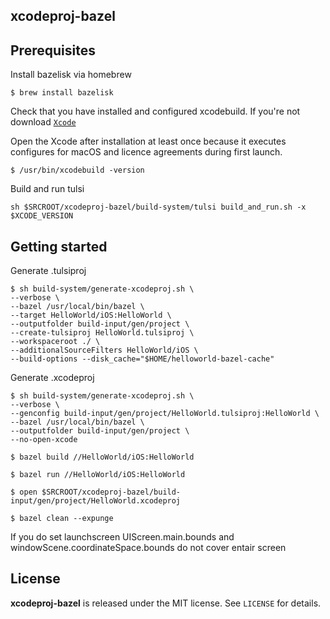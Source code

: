 xcodeproj-bazel
---------------


Prerequisites
-------------

Install bazelisk via homebrew  
```
$ brew install bazelisk
```

Check that you have installed and configured xcodebuild. If you're not download
[`Xcode`](https://xcodereleases.com)  

Open the Xcode after installation at least once because it executes configures for macOS
and licence agreements during first launch.  

```
$ /usr/bin/xcodebuild -version
```

Build and run tulsi  
```
sh $SRCROOT/xcodeproj-bazel/build-system/tulsi build_and_run.sh -x $XCODE_VERSION
```

Getting started
-------------

Generate .tulsiproj  
```
$ sh build-system/generate-xcodeproj.sh \
--verbose \
--bazel /usr/local/bin/bazel \
--target HelloWorld/iOS:HelloWorld \
--outputfolder build-input/gen/project \
--create-tulsiproj HelloWorld.tulsiproj \
--workspaceroot ./ \
--additionalSourceFilters HelloWorld/iOS \
--build-options --disk_cache="$HOME/helloworld-bazel-cache"
```

Generate .xcodeproj  
```
$ sh build-system/generate-xcodeproj.sh \
--verbose \
--genconfig build-input/gen/project/HelloWorld.tulsiproj:HelloWorld \
--bazel /usr/local/bin/bazel \
--outputfolder build-input/gen/project \
--no-open-xcode
```

```
$ bazel build //HelloWorld/iOS:HelloWorld
```

```
$ bazel run //HelloWorld/iOS:HelloWorld
```

```
$ open $SRCROOT/xcodeproj-bazel/build-input/gen/project/HelloWorld.xcodeproj
```

```
$ bazel clean --expunge
```

If you do set launchscreen UIScreen.main.bounds and windowScene.coordinateSpace.bounds do
not cover entair screen

License
-------

**xcodeproj-bazel** is released under the MIT license. See `LICENSE` for details.
